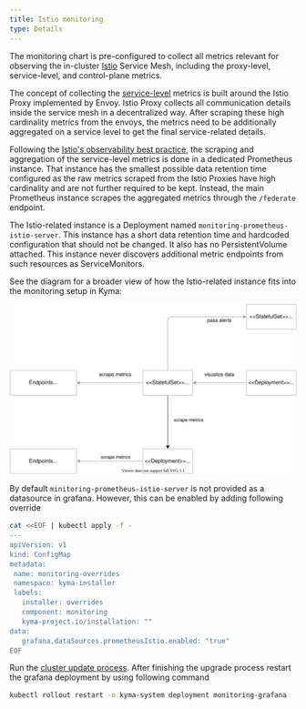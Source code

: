 ```yaml
---
title: Istio monitoring
type: Details
---
```


The monitoring chart is pre-configured to collect all metrics relevant for observing the in-cluster [Istio](https://istio.io/latest/docs/concepts/observability/) Service Mesh, including the proxy-level, service-level, and control-plane metrics.

The concept of collecting the [service-level](https://istio.io/latest/docs/concepts/observability/#service-level-metrics) metrics is built around the Istio Proxy implemented by Envoy. Istio Proxy collects all communication details inside the service mesh in a decentralized way. After scraping these high cardinality metrics from the envoys, the metrics need to be additionally aggregated on a service level to get the final service-related details.

Following the [Istio's observability best practice](https://istio.io/latest/docs/ops/best-practices/observability/), the scraping and aggregation of the service-level metrics is done in a dedicated Prometheus instance. That instance has the smallest possible data retention time configured as the raw metrics scraped from the Istio Proxies have high cardinality and are not further required to be kept. Instead, the main Prometheus instance scrapes the aggregated metrics through the `/federate` endpoint.

The Istio-related instance is a Deployment named `monitoring-prometheus-istio-server`. This instance has a short data retention time and hardcoded configuration that should not be changed. It also has no PersistentVolume attached. This instance never discovers additional metric endpoints from such resources as ServiceMonitors.

See the diagram for a broader view of how the Istio-related instance fits into the monitoring setup in Kyma:

![Istio Monitoring](./assets/monitoring-istio.svg)

By default `minitoring-prometheus-istio-server` is not provided as a datasource in grafana. However, this can be enabled by adding following override 

 ```bash
cat <<EOF | kubectl apply -f -
---
apiVersion: v1
kind: ConfigMap
metadata:
  name: monitoring-overrides
  namespace: kyma-installer
  labels:
    installer: overrides
    component: monitoring
    kyma-project.io/installation: ""
data:
    grafana.dataSources.prometheusIstio.enabled: "true"
EOF
```

Run the [cluster update process](/root/kyma/#installation-update-kyma). After finishing the upgrade process restart the grafana deployment by using following command

```bash
kubectl rollout restart -n kyma-system deployment monitoring-grafana
```
